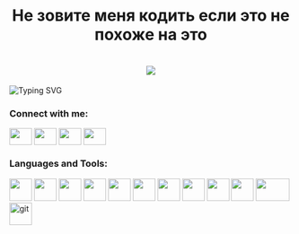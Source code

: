 <h1 align="center">Не зовите меня кодить если это не похоже на это </h1>
<h1 align="center"><img src="https://i.gifer.com/origin/45/45f92e6ce617073d35152225fdcb8644_w200.webp" /></h1>

<img src="https://readme-typing-svg.herokuapp.com?font=Fira+Code&duration=2000&pause=1000&multiline=true&width=1100&height=260&lines=%3Cdiv%3E;%3Ch1%3E%D0%9F%D1%80%D0%B8%D0%B2%D0%B5%D1%82+%D0%BC%D0%B8%D1%80!+%D0%9C%D0%B5%D0%BD%D1%8F+%D0%B7%D0%BE%D0%B2%D1%83%D1%82+%D0%96%D0%B5%D0%BD%D1%8F+%D0%A0%D1%83%D1%81%D0%B0%D0%BA%D0%BE%D0%B2%3Ch1%3E;%3Cp%3E%D0%A1+%D0%BD%D0%BE%D1%8F%D0%B1%D1%80%D1%8F+2021%D0%B3.+%D0%BF%D0%BE+%D0%BD%2F%D0%B2+%D1%83%D1%87%D1%83%D1%81%D1%8C+%D0%B2+%D0%AF%D0%BD%D0%B4%D0%B5%D0%BA%D1%81+%D0%9F%D1%80%D0%B0%D0%BA%D1%82%D0%B8%D0%BA%D1%83%D0%BC+%D0%BD%D0%B0+%D1%84%D0%B0%D0%BA%D1%83%D0%BB%D1%8C%D1%82%D0%B5%D1%82%D0%B5+%D0%B2%D0%B5%D0%B1-%D1%80%D0%B0%D0%B7%D1%80%D0%B0%D0%B1%D0%BE%D1%82%D1%87%D0%B8%D0%BA+%2B%3C%2Fp%3E;%3Ch2%3E%D0%9E+%D1%81%D0%B5%D0%B1%D0%B5%3A%3C%2Fh2%3E;%3Cul%3E;%3Cli%3E%D0%A7%D0%B8%D1%82%D0%B0%D0%BB+%D0%9A%D0%B0%D1%80%D0%BB%D0%BE%D1%81%D0%B0+%D0%9A%D0%B0%D1%81%D1%82%D0%B0%D0%BD%D0%B5%D0%B4%D0%B0.+%D0%9E%D1%81%D0%B8%D0%BB%D0%B8%D0%BB+6+%D0%BA%D0%BD%D0%B8%D0%B3.%3C%2Fli%3E;%3Cli%3E%D0%A3%D0%B2%D0%BB%D0%B5%D0%BA%D0%B0%D1%8E%D1%81%D1%8C+%D1%8D%D0%BA%D0%B7%D0%B8%D1%81%D1%82%D0%B5%D0%BD%D1%86%D0%B8%D0%B0%D0%BB%D1%8C%D0%BD%D0%BE%D0%B9+%D0%BF%D1%81%D0%B8%D1%85%D0%BE%D0%BB%D0%BE%D0%B3%D0%B8%D0%B5%D0%B9.%3C%2Fli%3E;%3Cli%3E%D0%98%D0%B3%D1%80%D0%B0%D1%8E+%D0%B2+Factorio+%D0%B4%D0%BE+6+%D1%83%D1%82%D1%80%D0%B0.%3C%2Fli%3E;%3C%2Ful%3E;%3C%2Fdiv%3E" alt="Typing SVG" />

<h3 align="left">Connect with me:</h3>
<p align="left">
<a href="your link" target="blank"><img align="center" src="https://cdn.jsdelivr.net/npm/simple-icons@3.0.1/icons/twitter.svg" alt="" height="30" width="40" /></a>
<a href="your link" target="blank"><img align="center" src="https://cdn.jsdelivr.net/npm/simple-icons@3.0.1/icons/linkedin.svg" alt="" height="30" width="40" /></a>
<a href="your link" target="blank"><img align="center" src="https://cdn.jsdelivr.net/npm/simple-icons@3.0.1/icons/instagram.svg" alt="" height="30" width="40" /></a>
<a href="your link" target="blank"><img align="center" src="https://cdn.jsdelivr.net/npm/simple-icons@3.0.1/icons/youtube.svg" alt="" height="30" width="40" /></a>
</p>

<h3 align="left">Languages and Tools:</h3>
<p align="left"> 
<a href="https://www.adobe.com/ru/products/xd.html" target="_blank"><img src="https://cdn.jsdelivr.net/gh/devicons/devicon/icons/xd/xd-plain.svg" width="40" height="40"/></a> 
<a href="https://www.figma.com/" target="_blank"><img src="https://cdn.jsdelivr.net/gh/devicons/devicon/icons/figma/figma-original.svg" width="40" height="40"/></a>
<a href="https://www.w3.org/html/" target="_blank"><img src="https://cdn.jsdelivr.net/gh/devicons/devicon/icons/html5/html5-plain.svg" width="40" height="40"/></a>  
<a href="https://www.w3schools.com/css/" target="_blank"><img src="https://cdn.jsdelivr.net/gh/devicons/devicon/icons/css3/css3-plain.svg" width="40" height="40"/></a>
<a href="#" target="_blank"><img src="https://cdn.jsdelivr.net/gh/devicons/devicon/icons/javascript/javascript-plain.svg" width="40" height="40"/></a>
<a href="#" target="_blank"><img src="https://cdn.jsdelivr.net/gh/devicons/devicon/icons/npm/npm-original-wordmark.svg" width="40" height="40"/></a>
<a href="#" target="_blank"><img src="https://cdn.jsdelivr.net/gh/devicons/devicon/icons/react/react-original-wordmark.svg" width="40" height="40"/></a>
<a href="#" target="_blank"><img src="https://cdn.jsdelivr.net/gh/devicons/devicon/icons/nodejs/nodejs-original.svg" width="40" height="40"/></a>
<a href="#" target="_blank"><img src="https://cdn.jsdelivr.net/gh/devicons/devicon/icons/webpack/webpack-original.svg" width="40" height="40"/></a>
<a href="#" target="_blank"><img src="https://cdn.jsdelivr.net/gh/devicons/devicon/icons/github/github-original-wordmark.svg" width="40" height="40"/></a>
<a href="#" target="_blank"><img src="https://documentation.mjml.io/images/logo.png" width="60" height="40"/></a>
<a href="https://git-scm.com/" target="_blank"><img src="https://www.vectorlogo.zone/logos/git-scm/git-scm-icon.svg" alt="git" width="40" height="40"/></a>
</p>
